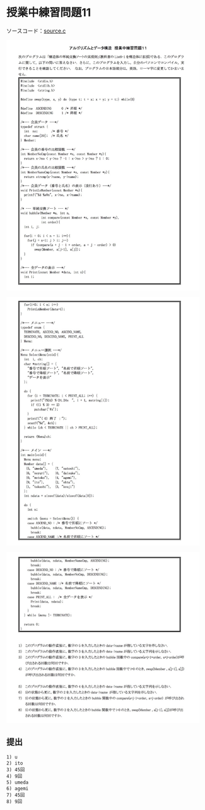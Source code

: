 # 授業中練習問題11

ソースコード：[source.c](./source.c)

![](./assets/prob11-0.jpg)

![](./assets/prob11-1.jpg)

![](./assets/prob11-2.jpg)

## 提出

```
1) u
2) ito
3) 45回
4) 9回
5) umeda
6) agemi
7) 45回
8) 9回
```
